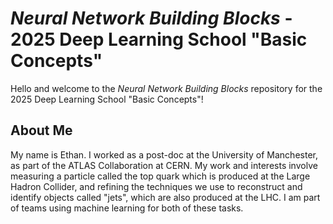 # *Neural Network Building Blocks* - 2025 Deep Learning School "Basic Concepts" 

Hello and welcome to the *Neural Network Building Blocks* repository for the 2025 Deep Learning School "Basic Concepts"!

## About Me
My name is Ethan. I worked as a post-doc at the University of Manchester, as part of the ATLAS Collaboration at CERN.
My work and interests involve measuring a particle called the top quark which is produced at the Large Hadron Collider, and refining the techniques we use to reconstruct and identify objects called "jets", which are also produced at the LHC.
I am part of teams using machine learning for both of these tasks.
